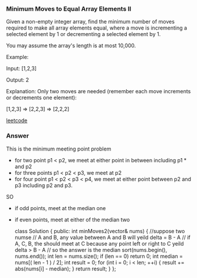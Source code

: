 ### Minimum Moves to Equal Array Elements II
Given a non-empty integer array, find the minimum number of moves required to make all array elements equal, where a move is incrementing a selected element by 1 or decrementing a selected element by 1.

You may assume the array's length is at most 10,000.

Example:

Input:
[1,2,3]

Output:
2

Explanation:
Only two moves are needed (remember each move increments or decrements one element):

[1,2,3]  =>  [2,2,3]  =>  [2,2,2]

[leetcode](https://leetcode.com/problems/minimum-moves-to-equal-array-elements-ii/description/)

### Answer
This is the minimum meeting point problem

* for two point p1 < p2, we meet at either point in between including p1 * and p2
* for three points p1 < p2 < p3, we meet at p2
* for four point p1 < p2 < p3 < p4, we meet at either point between p2 and p3 including p2 and p3. 

SO

* if odd points, meet at the median one
* if even points, meet at either of the median two

	class Solution {
	public:
	    int minMoves2(vector<int>& nums) {
	        //suppose two numse
	        // A and B, any value between A and B will yeild delta = B - A
	        // if A, C, B, the should meet at C because any point left or right to C yeild delta > B - A
	        // so the answer is the median
	        sort(nums.begin(), nums.end());
	        int len = nums.size();
	        if (len == 0) return 0;
	        int median = nums[( len - 1 ) / 2];
	        int result = 0;
	        for (int i = 0; i < len; ++i)
	        {
	            result += abs(nums[i] - median);
	        }
	        return result;
	    }
	};
